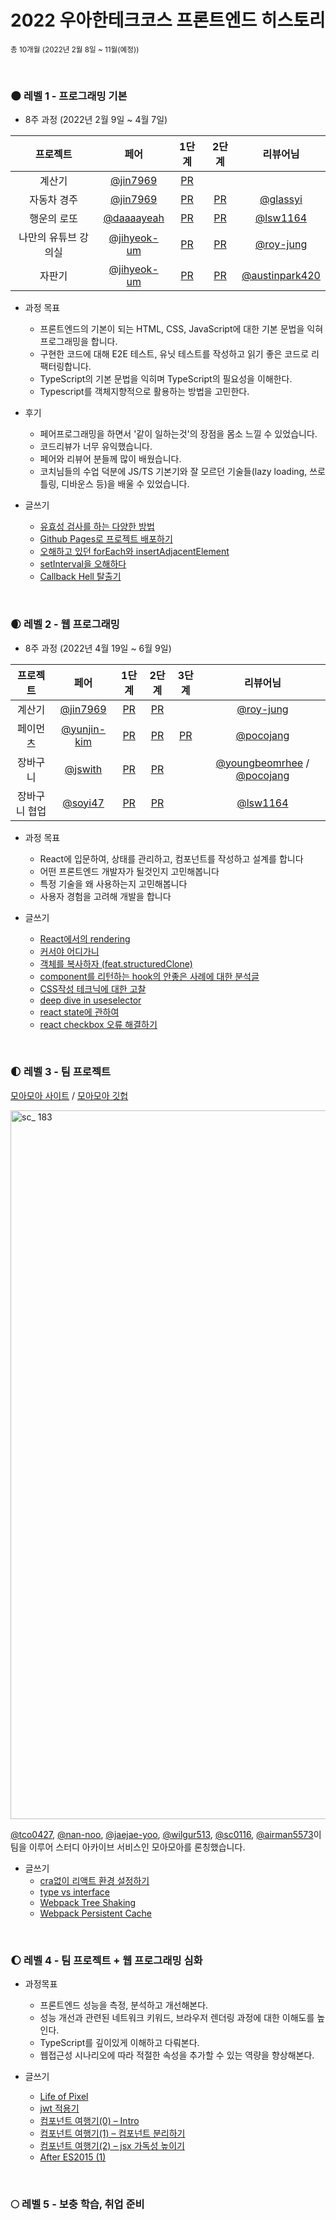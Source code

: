 # 2022 우아한테크코스 프론트엔드 히스토리

<sub>총 10개월 (2022년 2월 8일 ~ 11월(예정))</sub>

<br />

### 🌑 레벨 1 - 프로그래밍 기본

- 8주 과정 (2022년 2월 9일 ~ 4월 7일)

|       프로젝트       |                     페어                     |                                   1단계                                    |                                   2단계                                    |                      리뷰어님                      |
| :------------------: | :------------------------------------------: | :------------------------------------------------------------------------: | :------------------------------------------------------------------------: | :------------------------------------------------:
|        계산기        |    [@jin7969](https://github.com/jin7969)    |     [PR](https://github.com/woowacourse/javascript-calculator/pull/53)     |                                                                            |                                            
|     자동차 경주      |    [@jin7969](https://github.com/jin7969)    |     [PR](https://github.com/woowacourse/javascript-racingcar/pull/93)      |     [PR](https://github.com/woowacourse/javascript-racingcar/pull/126)     |       [@glassyi](https://github.com/glassyi)
|     행운의 로또      |  [@daaaayeah](https://github.com/daaaayeah)  |       [PR](https://github.com/woowacourse/javascript-lotto/pull/119)       |       [PR](https://github.com/woowacourse/javascript-lotto/pull/133)       |       [@lsw1164](https://github.com/lsw1164)
| 나만의 유튜브 강의실 | [@jihyeok-um](https://github.com/jihyeok-um) | [PR](https://github.com/woowacourse/javascript-youtube-classroom/pull/111) | [PR](https://github.com/woowacourse/javascript-youtube-classroom/pull/146) |      [@roy-jung](https://github.com/roy-jung)
|        자판기        | [@jihyeok-um](https://github.com/jihyeok-um) |   [PR](https://github.com/woowacourse/javascript-vendingmachine/pull/40)   |   [PR](https://github.com/woowacourse/javascript-vendingmachine/pull/66)   | [@austinpark420](https://github.com/austinpark420)

- 과정 목표

  - 프론트엔드의 기본이 되는 HTML, CSS, JavaScript에 대한 기본 문법을 익혀 프로그래밍을 합니다.
  - 구현한 코드에 대해 E2E 테스트, 유닛 테스트를 작성하고 읽기 좋은 코드로 리팩터링합니다.
  - TypeScript의 기본 문법을 익히며 TypeScript의 필요성을 이해한다.
  - Typescript를 객체지향적으로 활용하는 방법을 고민한다.

- 후기

  - 페어프로그래밍을 하면서 '같이 일하는것'의 장점을 몸소 느낄 수 있었습니다.
  - 코드리뷰가 너무 유익했습니다.
  - 페어와 리뷰어 분들께 많이 배웠습니다.
  - 코치님들의 수업 덕분에 JS/TS 기본기와 잘 모르던 기술들(lazy loading, 쓰로틀링, 디바운스 등)을 배울 수 있었습니다.

- 글쓰기
  - [유효성 검사를 하는 다양한 방법](https://prolog.techcourse.co.kr/studylogs/1875)
  - [Github Pages로 프로젝트 배포하기](https://prolog.techcourse.co.kr/studylogs/2039)
  - [오해하고 있던 forEach와 insertAdjacentElement](https://prolog.techcourse.co.kr/studylogs/2141)
  - [setInterval을 오해하다](https://prolog.techcourse.co.kr/studylogs/2150)
  - [Callback Hell 탈출기](https://prolog.techcourse.co.kr/studylogs/2225)

<br/>

### 🌒 레벨 2 - 웹 프로그래밍

- 8주 과정 (2022년 4월 19일 ~ 6월 9일)

|   프로젝트    |                     페어                     |                                 1단계                                 |                                 2단계                                 | 3단계                                                        |                                           리뷰어님                                            
| :-----------: | :------------------------------------------: | :-------------------------------------------------------------------: | :-------------------------------------------------------------------: | :------------------------------------------------------------: | :-------------------------------------------------------------------------------------------:
|    계산기     |    [@jin7969](https://github.com/jin7969)    |     [PR](https://github.com/woowacourse/react-calculator/pull/34)     |     [PR](https://github.com/woowacourse/react-calculator/pull/78)     |                                                              |                           [@roy-jung](https://github.com/roy-jung)                            
|   페이먼츠    | [@yunjin-kim](https://github.com/yunjin-kim) |      [PR](https://github.com/woowacourse/react-payments/pull/87)      |     [PR](https://github.com/woowacourse/react-payments/pull/142)      | [PR](https://github.com/woowacourse/react-payments/pull/156) |                           [@pocojang](https://github.com/pocojang)                            
|   장바구니    |     [@jswith](https://github.com/jswith)     |   [PR](https://github.com/woowacourse/react-shopping-cart/pull/97)    |   [PR](https://github.com/woowacourse/react-shopping-cart/pull/143)   |                                                              | [@youngbeomrhee](https://github.com/youngbeomrhee) / [@pocojang](https://github.com/pocojang) 
| 장바구니 협업 |     [@soyi47](https://github.com/soyi47)     | [PR](https://github.com/woowacourse/react-shopping-cart-prod/pull/18) | [PR](https://github.com/woowacourse/react-shopping-cart-prod/pull/60) |                                                              |                            [@lsw1164](https://github.com/lsw1164)                             

- 과정 목표

  - React에 입문하여, 상태를 관리하고, 컴포넌트를 작성하고 설계를 합니다
  - 어떤 프론트엔드 개발자가 될것인지 고민해봅니다
  - 특정 기술을 왜 사용하는지 고민해봅니다
  - 사용자 경험을 고려해 개발을 합니다

- 글쓰기
  - [React에서의 rendering](https://prolog.techcourse.co.kr/studylogs/2281)
  - [커서야 어디가니](https://prolog.techcourse.co.kr/studylogs/2314)
  - [객체를 복사하자 (feat.structuredClone)](https://prolog.techcourse.co.kr/studylogs/2316)
  - [component를 리턴하는 hook의 안좋은 사례에 대한 분석글](https://prolog.techcourse.co.kr/studylogs/2368)
  - [CSS작성 테크닉에 대한 고찰](https://develoger.kr/frontend/a-study-on-the-css-writing/)
  - [deep dive in useselector](https://develoger.kr/frontend/deep-dive-into-useselector/)
  - [react state에 관하여](https://develoger.kr/frontend/react-state%ec%97%90-%ea%b4%80%ed%95%98%ec%97%ac/)
  - [react checkbox 오류 해결하기](https://develoger.kr/frontend/react-checkbox/)

<br/>

### 🌓 레벨 3 - 팀 프로젝트

[모아모아 사이트](https://moamoa.space/) / [모아모아 깃헙](https://github.com/woowacourse-teams/2022-moamoa)

<img width="1134" alt="sc_ 183" src="https://user-images.githubusercontent.com/68623798/200238342-0d2a0f25-9e3c-4189-be15-7347516761df.png">

[@tco0427](https://github.com/tco0427), [@nan-noo](https://github.com/nan-noo), [@jaejae-yoo](https://github.com/jaejae-yoo), [@wilgur513](https://github.com/wilgur513), [@sc0116](https://github.com/sc0116), [@airman5573](https://github.com/airman5573)이 팀을 이루어 스터디 아카이브 서비스인 모아모아를 론칭했습니다.    

- 글쓰기
  - [cra없이 리액트 환경 설정하기](https://develoger.kr/frontend/cra%ec%97%86%ec%9d%b4-%eb%a6%ac%ec%95%a1%ed%8a%b8-%ed%99%98%ea%b2%bd-%ec%84%a4%ec%a0%95/)
  - [type vs interface](https://develoger.kr/frontend/type-vs-interface/)
  - [Webpack Tree Shaking](https://develoger.kr/frontend/webpack-tree-shking/)
  - [Webpack Persistent Cache](https://develoger.kr/frontend/webpack-persistent-cache/)

<br/>

### 🌔 레벨 4 - 팀 프로젝트 + 웹 프로그래밍 심화

- 과정목표
	- 프론트엔드 성능을 측정, 분석하고 개선해본다.
	- 성능 개선과 관련된 네트워크 키워드, 브라우저 렌더링 과정에 대한 이해도를 높인다.
	- TypeScript를 깊이있게 이해하고 다뤄본다.
	- 웹접근성 시나리오에 따라 적절한 속성을 추가할 수 있는 역량을 향상해본다. 

- 글쓰기
  - [Life of Pixel](https://develoger.kr/frontend/life-of-pixel/)
  - [jwt 적용기](https://develoger.kr/frontend/jwt-%ec%a0%81%ec%9a%a9%ea%b8%b0/)
  - [컴포넌트 여행기(0) – Intro](https://develoger.kr/frontend/consideration-of-components-0/)
  - [컴포넌트 여행기(1) – 컴포넌트 분리하기](https://develoger.kr/frontend/consideration-of-components-1/)
  - [컴포넌트 여행기(2) – jsx 가독성 높이기](https://develoger.kr/frontend/consideration-of-components-2/)
  - [After ES2015 (1)](https://develoger.kr/frontend/after-es2015/)
<br/>

### 🌕 레벨 5 - 보충 학습, 취업 준비
